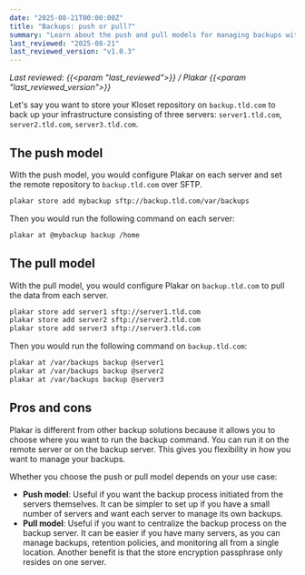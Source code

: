 ```yaml
---
date: "2025-08-21T00:00:00Z"
title: "Backups: push or pull?"
summary: "Learn about the push and pull models for managing backups with Plakar. This tutorial explains both approaches, their pros and cons, and when to use each."
last_reviewed: "2025-08-21"
last_reviewed_version: "v1.0.3"
---
```


*Last reviewed: {{<param "last_reviewed">}} / Plakar {{<param "last_reviewed_version">}}*

Let's say you want to store your Kloset repository on `backup.tld.com` to back up your infrastructure consisting of three servers: `server1.tld.com`, `server2.tld.com`, `server3.tld.com`.

## The push model

With the push model, you would configure Plakar on each server and set the remote repository to `backup.tld.com` over SFTP.

```bash
plakar store add mybackup sftp://backup.tld.com/var/backups
```

Then you would run the following command on each server:

```bash
plakar at @mybackup backup /home
```

## The pull model

With the pull model, you would configure Plakar on `backup.tld.com` to pull the data from each server.

```bash
plakar store add server1 sftp://server1.tld.com
plakar store add server2 sftp://server2.tld.com
plakar store add server3 sftp://server3.tld.com
```

Then you would run the following command on `backup.tld.com`:

```bash
plakar at /var/backups backup @server1
plakar at /var/backups backup @server2
plakar at /var/backups backup @server3
```

## Pros and cons

Plakar is different from other backup solutions because it allows you to choose where you want to run the backup command. You can run it on the remote server or on the backup server. This gives you flexibility in how you want to manage your backups.

Whether you choose the push or pull model depends on your use case:

- **Push model**: Useful if you want the backup process initiated from the servers themselves. It can be simpler to set up if you have a small number of servers and want each server to manage its own backups.
- **Pull model**: Useful if you want to centralize the backup process on the backup server. It can be easier if you have many servers, as you can manage backups, retention policies, and monitoring all from a single location. Another benefit is that the store encryption passphrase only resides on one server.

